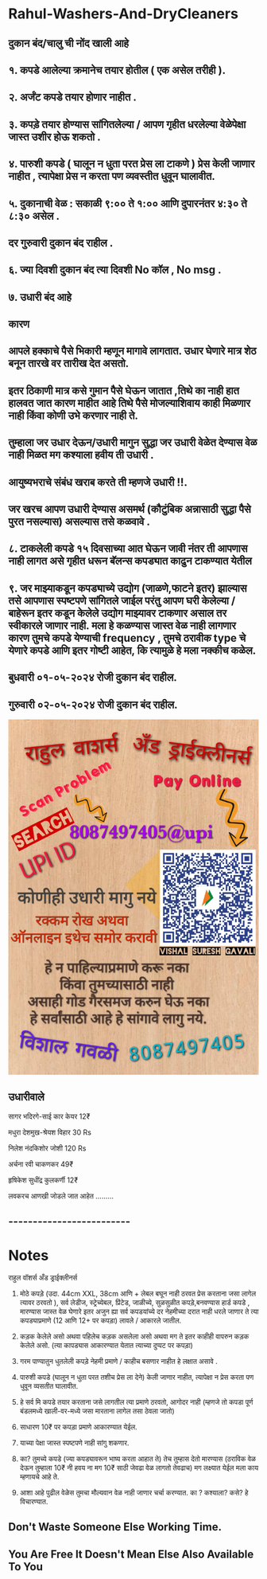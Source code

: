 # Rahul-Washers-And-DryCleaners

## **दुकान बंद/चालु ची नोंद खाली आहे**

## **१. कपडे आलेल्या क्रमानेच तयार होतील ( एक असेल तरीही ).**

## **२. अर्जंट कपडे तयार होणार नाहीत .**

## **३. कपड़े तयार होण्यास सांगितलेल्या / आपण गृहीत धरलेल्या वेळेपेक्षा जास्त उशीर होऊ शकतो .** 

## **४. पारुशी कपडे ( घालून न धुता परत प्रेस ला टाकणे ) प्रेस केली जाणार नाहीत , त्यापेक्षा प्रेस न करता पण व्यवस्तीत धुवून घालावीत.**

## **५. दुकानाची वेळ :  सकाळी ९:०० ते १:०० आणि दुपारनंतर ४:३० ते ८:३० असेल .**
## **दर गुरुवारी दुकान बंद राहील .**


## **६. ज्या दिवशी दुकान बंद त्या दिवशी No कॉल , No msg .**

## **७. उधारी बंद आहे**
## **कारण**
## **आपले हक्काचे पैसे भिकारी म्हणून मागावे लागतात. उधार घेणारे मात्र शेठ बनून तारखे वर तारीख देत असतो.**
## **इतर ठिकाणी मात्र कसे गुमान पैसे घेऊन जातात ,तिथे का नाही हात हालवत जात कारण माहीत आहे तिथे पैसे मोजल्याशिवाय काही मिळणार नाही किंवा कोणी उभे करणार नाही ते.**
## **तुम्हाला जर उधार देऊन/उधारी मागुन सुद्धा जर उधारी वेळेत देण्यास वेळ नाही मिळत मग कश्याला हवीय ती उधारी .**
## **आयुष्यभराचे संबंध खराब करते ती म्हणजे उधारी !!.**
## **जर खरच आपण उधारी देण्यास असमर्थ (कौटुंबिक अन्नासाठी सुद्धा पैसे पुरत नसल्यास) असल्यास तसे कळवावे .**

## **८. टाकलेली कपडे १५ दिवसाच्या आत घेऊन जावी नंतर ती आपणास नाही लागत असे गृहीत धरून बॅलन्स कपड्यात काढुन टाकण्यात येतील**

## **९. जर माझ्याकडून कपड्याच्ये उद्योग (जाळणे,फाटने इतर)  झाल्यास तसे आपणास स्पष्टपणे सांगितले जाईल परंतु आपण घरी केलेल्या / बाहेरून इतर कडून केलेले उद्योग माझ्यावर टाकणार असाल तर स्वीकारले जाणार नाही. मला हे कळण्यास जास्त वेळ नाही लागणार कारण तुमचे कपडे येण्याची frequency , तुमचे ठरावीक type चे येणारे कपडे आणि इतर गोष्टी आहेत, कि त्यामुळे हे मला नक्कीच कळेल.**

## **बुधवारी ०१-०५-२०२४ रोजी दुकान बंद राहील.**

## **गुरुवारी ०२-०५-२०२४ रोजी दुकान बंद राहील.**


![Udhari Image](2.jpg)


## **उधारीवाले**

सागर भदिरगे-साई कार केयर 12₹

मधुरा देशमुख-श्रेयश विहार 30 Rs

निलेश नंदकिशोर जोशी 120 Rs

अर्चना रवी चाकणकर 49₹

हृषिकेश सुधींद्र कुलकर्णी 12₹


लवकरच आणखी जोडले जात आहेत .........

## -------------------------


# Notes

राहुल वॉशर्स अँड ड्राईक्लीनर्स

1. मोठे कपड़े (उदा. 44cm XXL, 38cm आणि + लेबल बघून नाही ठरवत प्रेस करताना जसा लागेल त्यावर ठरवतो ), सर्व लेडीज, स्ट्रेच्येबल, प्रिंटेड, जाळीच्ये, सुळसुळीत कपड़े,बनवण्यास हार्ड कपडे , मारण्यास जास्त वेळ घेणारे इतर अजुन ह्या सर्व कपडयांच्ये दर नेहमीच्या दरात नाही धरले जाणार ते त्या कपड्याप्रमाणे (12 आणि 12+ पर कपड़ा) लावले / आकारले जातील.

2. कड़क केलेले असो अथवा पहिलेच कड़क असलेला असो अथवा मग ते इतर काहीही वापरुन कड़क केलेले असो. (त्या कापड्यास आकारण्यात येतात त्याच्या दुप्पट पर कपड़ा)

3. गरम पाण्यातुन धुतलेली कपड़े नेहमी प्रमाणे / काहीच बसणार नाहीत हे लक्षात असावे .

4. पारुशी कपडे (घालून न धुता परत तशीच प्रेस ला देने) केली जाणार नाहीत, त्यापेक्षा न प्रेस करता पण धुवून व्यसतीत घालावीत.

5. हे सर्व मि कपडे तयार करताना जसे लागतील त्या प्रमाणे ठरवतो, आगोदर नाही (म्हणजे तो कपडा पूर्ण बंडलमध्ये खाली-वर-मध्ये जसा मारताना लागेल तसा ठेवला जातो)

6. साधारण 10₹ पर कपड़ा प्रमाणे आकारण्यात येईल.

7. याच्या पेक्षा जास्त स्पष्टपणे नाही सांगु शकणार.

8. का? तुमच्ये कपडे (ज्या कपड्यावरून भाष्य करता आहात ते) तेच तुम्हास देतो मारण्यास (ठराविक वेळ देऊन तुम्हाला 10₹ नी हवय ना मग 10₹ साठी जेवढा वेळ लागतो तेवढाच) मग लक्ष्यात येईल मला काय म्हणायचे आहे ते.

9. आशा आहे पुढील वेळेस तुमचा मौल्यवान वेळ नाही जाणार चर्चा करण्यात. का ? कश्याला? कसे? हे विचारण्यात.

## Don't Waste Someone Else Working Time.
## You Are Free It Doesn't Mean Else Also Available To You
